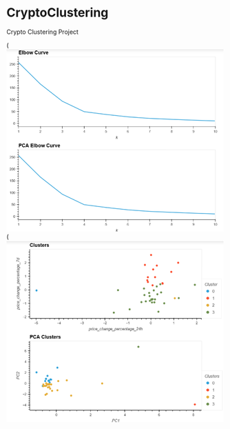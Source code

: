 # CryptoClustering
Crypto Clustering Project

(![elbow](./Resources/elbow.png)
(![scatter](./Resources/scatter.png)
